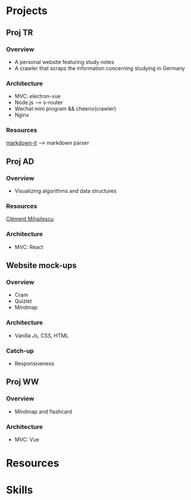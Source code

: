 # Projects
## Proj TR
### Overview
- A personal website featuring study notes
- A crawler that scraps the information concerning studying in Germany
### Architecture
- MVC: electron-vue
- Node.js --> s-router
- Wechat mini program && cheerio(crawler)
- Nginx

### Resources
[markdown-it](https://github.com/markdown-it/markdown-it) --> markdown parser

## Proj AD
### Overview
- Visualizing algorithms and data structures
### Resources
[Clément Mihailescu](https://github.com/clementmihailescu)
### Architecture
- MVC: React

## Website mock-ups
### Overview
- Cram
- Quizlet
- Mindmap
### Architecture
- Vanilla Js, CSS, HTML
### Catch-up
- Responsiveness
## Proj WW
### Overview
- Mindmap and flashcard
### Architecture
- MVC: Vue
# Resources

# Skills

